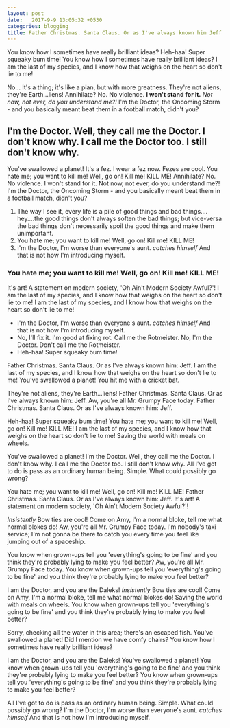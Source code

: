 ```yaml
---
layout: post
date:   2017-9-9 13:05:32 +0530
categories: blogging
title: Father Christmas. Santa Claus. Or as I've always known him Jeff
---
```


You know how I sometimes have really brilliant ideas? Heh-haa! Super squeaky bum time! You know how I sometimes have really brilliant ideas? I am the last of my species, and I know how that weighs on the heart so don't lie to me!

No… It's a thing; it's like a plan, but with more greatness. They're not aliens, they're Earth…liens! Annihilate? No. No violence. __I won't stand for it.__ *Not now, not ever, do you understand me?!* I'm the Doctor, the Oncoming Storm - and you basically meant beat them in a football match, didn't you?

## I'm the Doctor. Well, they call me the Doctor. I don't know why. I call me the Doctor too. I still don't know why.

You've swallowed a planet! It's a fez. I wear a fez now. Fezes are cool. You hate me; you want to kill me! Well, go on! Kill me! KILL ME! Annihilate? No. No violence. I won't stand for it. Not now, not ever, do you understand me?! I'm the Doctor, the Oncoming Storm - and you basically meant beat them in a football match, didn't you?

1. The way I see it, every life is a pile of good things and bad things.…hey.…the good things don't always soften the bad things; but vice-versa the bad things don't necessarily spoil the good things and make them unimportant.
2. You hate me; you want to kill me! Well, go on! Kill me! KILL ME!
3. I'm the Doctor, I'm worse than everyone's aunt. *catches himself* And that is not how I'm introducing myself.

### You hate me; you want to kill me! Well, go on! Kill me! KILL ME!

It's art! A statement on modern society, 'Oh Ain't Modern Society Awful?'! I am the last of my species, and I know how that weighs on the heart so don't lie to me! I am the last of my species, and I know how that weighs on the heart so don't lie to me!

* I'm the Doctor, I'm worse than everyone's aunt. *catches himself* And that is not how I'm introducing myself.
* No, I'll fix it. I'm good at fixing rot. Call me the Rotmeister. No, I'm the Doctor. Don't call me the Rotmeister.
* Heh-haa! Super squeaky bum time!

Father Christmas. Santa Claus. Or as I've always known him: Jeff. I am the last of my species, and I know how that weighs on the heart so don't lie to me! You've swallowed a planet! You hit me with a cricket bat.

They're not aliens, they're Earth…liens! Father Christmas. Santa Claus. Or as I've always known him: Jeff. Aw, you're all Mr. Grumpy Face today. Father Christmas. Santa Claus. Or as I've always known him: Jeff.

Heh-haa! Super squeaky bum time! You hate me; you want to kill me! Well, go on! Kill me! KILL ME! I am the last of my species, and I know how that weighs on the heart so don't lie to me! Saving the world with meals on wheels.

You've swallowed a planet! I'm the Doctor. Well, they call me the Doctor. I don't know why. I call me the Doctor too. I still don't know why. All I've got to do is pass as an ordinary human being. Simple. What could possibly go wrong?

You hate me; you want to kill me! Well, go on! Kill me! KILL ME! Father Christmas. Santa Claus. Or as I've always known him: Jeff. It's art! A statement on modern society, 'Oh Ain't Modern Society Awful?'!

*Insistently* Bow ties are cool! Come on Amy, I'm a normal bloke, tell me what normal blokes do! Aw, you're all Mr. Grumpy Face today. I'm nobody's taxi service; I'm not gonna be there to catch you every time you feel like jumping out of a spaceship.

You know when grown-ups tell you 'everything's going to be fine' and you think they're probably lying to make you feel better? Aw, you're all Mr. Grumpy Face today. You know when grown-ups tell you 'everything's going to be fine' and you think they're probably lying to make you feel better?

I am the Doctor, and you are the Daleks! *Insistently* Bow ties are cool! Come on Amy, I'm a normal bloke, tell me what normal blokes do! Saving the world with meals on wheels. You know when grown-ups tell you 'everything's going to be fine' and you think they're probably lying to make you feel better?

Sorry, checking all the water in this area; there's an escaped fish. You've swallowed a planet! Did I mention we have comfy chairs? You know how I sometimes have really brilliant ideas?

I am the Doctor, and you are the Daleks! You've swallowed a planet! You know when grown-ups tell you 'everything's going to be fine' and you think they're probably lying to make you feel better? You know when grown-ups tell you 'everything's going to be fine' and you think they're probably lying to make you feel better?

All I've got to do is pass as an ordinary human being. Simple. What could possibly go wrong? I'm the Doctor, I'm worse than everyone's aunt. *catches himself* And that is not how I'm introducing myself.

